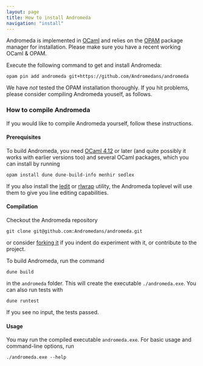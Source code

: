 ```yaml
---
layout: page
title: How to install Andromeda
navigation: "install"
---
```


Andromeda is implemented in [OCaml](https://ocaml.org) and relies on the [OPAM](https://opam.ocaml.org) package manager
for installation. Please make sure you have a recent working OCaml & OPAM.

Execute the following command to get and install Andromeda:

    opam pin add andromeda git+https://github.com/Andromedans/andromeda

We have *not* tested the OPAM installation thoroughly. If you hit problems, please consider compiling Andromeda youself,
as follows.

### How to compile Andromeda

If you would like to compile Andromeda yourself, follow these instructions.

#### Prerequisites

To build Andromeda, you need [OCaml 4.12](https://ocaml.org) or later (and quite possibly
it works with earlier versions too) and several OCaml packages, which you can install by
running

    opam install dune dune-build-info menhir sedlex

If you also install the [ledit](http://opam.ocaml.org/packages/ledit/ledit.2.03/) or
[rlwrap](http://utopia.knoware.nl/~hlub/uck/rlwrap/#rlwrap) utility, the Andromeda
toplevel will use them to give you line editing capabilities.

#### Compilation

Checkout the Andromeda repository

    git clone git@github.com:Andromedans/andromeda.git

or consider [forking it](https://github.com/Andromedans/andromeda#fork-destination-box) if
you indent do experiment with it, or contribute to the project.

To build Andromeda, run the command

    dune build

in the `andromeda` folder. This will create the executable `./andromeda.exe`. You can also run tests with

    dune runtest

If you see no input, the tests passed.

#### Usage

You may run the compiled executable `andromeda.exe`. For basic usage and command-line options, run

    ./andromeda.exe --help

